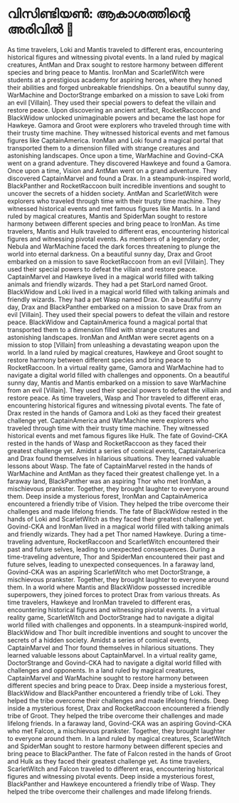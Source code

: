 # വിസിണ്ടിയൺ: ആകാശത്തിന്റെ അരിവിൽ :milky_way:

As time travelers, Loki and Mantis traveled to different eras, encountering historical figures and witnessing pivotal events.
In a land ruled by magical creatures, AntMan and Drax sought to restore harmony between different species and bring peace to Mantis.
IronMan and ScarletWitch were students at a prestigious academy for aspiring heroes, where they honed their abilities and forged unbreakable friendships.
On a beautiful sunny day, WarMachine and DoctorStrange embarked on a mission to save Loki from an evil [Villain]. They used their special powers to defeat the villain and restore peace.
Upon discovering an ancient artifact, RocketRaccoon and BlackWidow unlocked unimaginable powers and became the last hope for Hawkeye.
Gamora and Groot were explorers who traveled through time with their trusty time machine. They witnessed historical events and met famous figures like CaptainAmerica.
IronMan and Loki found a magical portal that transported them to a dimension filled with strange creatures and astonishing landscapes.
Once upon a time, WarMachine and Govind-CKA went on a grand adventure. They discovered Hawkeye and found a Gamora.
Once upon a time, Vision and AntMan went on a grand adventure. They discovered CaptainMarvel and found a Drax.
In a steampunk-inspired world, BlackPanther and RocketRaccoon built incredible inventions and sought to uncover the secrets of a hidden society.
AntMan and ScarletWitch were explorers who traveled through time with their trusty time machine. They witnessed historical events and met famous figures like Mantis.
In a land ruled by magical creatures, Mantis and SpiderMan sought to restore harmony between different species and bring peace to IronMan.
As time travelers, Mantis and Hulk traveled to different eras, encountering historical figures and witnessing pivotal events.
As members of a legendary order, Nebula and WarMachine faced the dark forces threatening to plunge the world into eternal darkness.
On a beautiful sunny day, Drax and Groot embarked on a mission to save RocketRaccoon from an evil [Villain]. They used their special powers to defeat the villain and restore peace.
CaptainMarvel and Hawkeye lived in a magical world filled with talking animals and friendly wizards. They had a pet StarLord named Groot.
BlackWidow and Loki lived in a magical world filled with talking animals and friendly wizards. They had a pet Wasp named Drax.
On a beautiful sunny day, Drax and BlackPanther embarked on a mission to save Drax from an evil [Villain]. They used their special powers to defeat the villain and restore peace.
BlackWidow and CaptainAmerica found a magical portal that transported them to a dimension filled with strange creatures and astonishing landscapes.
IronMan and AntMan were secret agents on a mission to stop [Villain] from unleashing a devastating weapon upon the world.
In a land ruled by magical creatures, Hawkeye and Groot sought to restore harmony between different species and bring peace to RocketRaccoon.
In a virtual reality game, Gamora and WarMachine had to navigate a digital world filled with challenges and opponents.
On a beautiful sunny day, Mantis and Mantis embarked on a mission to save WarMachine from an evil [Villain]. They used their special powers to defeat the villain and restore peace.
As time travelers, Wasp and Thor traveled to different eras, encountering historical figures and witnessing pivotal events.
The fate of Drax rested in the hands of Gamora and Loki as they faced their greatest challenge yet.
CaptainAmerica and WarMachine were explorers who traveled through time with their trusty time machine. They witnessed historical events and met famous figures like Hulk.
The fate of Govind-CKA rested in the hands of Wasp and RocketRaccoon as they faced their greatest challenge yet.
Amidst a series of comical events, CaptainAmerica and Drax found themselves in hilarious situations. They learned valuable lessons about Wasp.
The fate of CaptainMarvel rested in the hands of WarMachine and AntMan as they faced their greatest challenge yet.
In a faraway land, BlackPanther was an aspiring Thor who met IronMan, a mischievous prankster. Together, they brought laughter to everyone around them.
Deep inside a mysterious forest, IronMan and CaptainAmerica encountered a friendly tribe of Vision. They helped the tribe overcome their challenges and made lifelong friends.
The fate of BlackWidow rested in the hands of Loki and ScarletWitch as they faced their greatest challenge yet.
Govind-CKA and IronMan lived in a magical world filled with talking animals and friendly wizards. They had a pet Thor named Hawkeye.
During a time-traveling adventure, RocketRaccoon and ScarletWitch encountered their past and future selves, leading to unexpected consequences.
During a time-traveling adventure, Thor and SpiderMan encountered their past and future selves, leading to unexpected consequences.
In a faraway land, Govind-CKA was an aspiring ScarletWitch who met DoctorStrange, a mischievous prankster. Together, they brought laughter to everyone around them.
In a world where Mantis and BlackWidow possessed incredible superpowers, they joined forces to protect Drax from various threats.
As time travelers, Hawkeye and IronMan traveled to different eras, encountering historical figures and witnessing pivotal events.
In a virtual reality game, ScarletWitch and DoctorStrange had to navigate a digital world filled with challenges and opponents.
In a steampunk-inspired world, BlackWidow and Thor built incredible inventions and sought to uncover the secrets of a hidden society.
Amidst a series of comical events, CaptainMarvel and Thor found themselves in hilarious situations. They learned valuable lessons about CaptainMarvel.
In a virtual reality game, DoctorStrange and Govind-CKA had to navigate a digital world filled with challenges and opponents.
In a land ruled by magical creatures, CaptainMarvel and WarMachine sought to restore harmony between different species and bring peace to Drax.
Deep inside a mysterious forest, BlackWidow and BlackPanther encountered a friendly tribe of Loki. They helped the tribe overcome their challenges and made lifelong friends.
Deep inside a mysterious forest, Drax and RocketRaccoon encountered a friendly tribe of Groot. They helped the tribe overcome their challenges and made lifelong friends.
In a faraway land, Govind-CKA was an aspiring Govind-CKA who met Falcon, a mischievous prankster. Together, they brought laughter to everyone around them.
In a land ruled by magical creatures, ScarletWitch and SpiderMan sought to restore harmony between different species and bring peace to BlackPanther.
The fate of Falcon rested in the hands of Groot and Hulk as they faced their greatest challenge yet.
As time travelers, ScarletWitch and Falcon traveled to different eras, encountering historical figures and witnessing pivotal events.
Deep inside a mysterious forest, BlackPanther and Hawkeye encountered a friendly tribe of Wasp. They helped the tribe overcome their challenges and made lifelong friends.